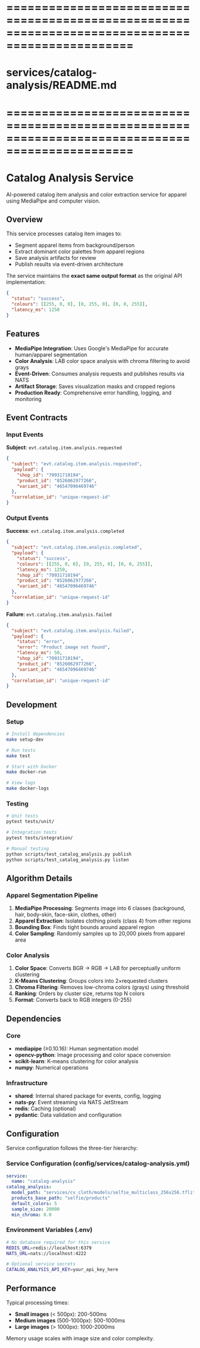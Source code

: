 # ================================================================================================
# services/catalog-analysis/README.md
# ================================================================================================

# Catalog Analysis Service

AI-powered catalog item analysis and color extraction service for apparel using MediaPipe and computer vision.

## Overview

This service processes catalog item images to:
- Segment apparel items from background/person  
- Extract dominant color palettes from apparel regions
- Save analysis artifacts for review
- Publish results via event-driven architecture

The service maintains the **exact same output format** as the original API implementation:
```json
{
  "status": "success",
  "colours": [[255, 0, 0], [0, 255, 0], [0, 0, 255]],
  "latency_ms": 1250
}
```

## Features

- **MediaPipe Integration**: Uses Google's MediaPipe for accurate human/apparel segmentation
- **Color Analysis**: LAB color space analysis with chroma filtering to avoid grays
- **Event-Driven**: Consumes analysis requests and publishes results via NATS
- **Artifact Storage**: Saves visualization masks and cropped regions
- **Production Ready**: Comprehensive error handling, logging, and monitoring

## Event Contracts

### Input Events
**Subject**: `evt.catalog.item.analysis.requested`
```json
{
  "subject": "evt.catalog.item.analysis.requested",
  "payload": {
    "shop_id": "70931710194",
    "product_id": "8526062977266",
    "variant_id": "46547096469746"
  },
  "correlation_id": "unique-request-id"
}
```

### Output Events

**Success**: `evt.catalog.item.analysis.completed`
```json
{
  "subject": "evt.catalog.item.analysis.completed", 
  "payload": {
    "status": "success",
    "colours": [[255, 0, 0], [0, 255, 0], [0, 0, 255]],
    "latency_ms": 1250,
    "shop_id": "70931710194",
    "product_id": "8526062977266", 
    "variant_id": "46547096469746"
  },
  "correlation_id": "unique-request-id"
}
```

**Failure**: `evt.catalog.item.analysis.failed`
```json
{
  "subject": "evt.catalog.item.analysis.failed",
  "payload": {
    "status": "error",
    "error": "Product image not found",
    "latency_ms": 50,
    "shop_id": "70931710194",
    "product_id": "8526062977266",
    "variant_id": "46547096469746"
  },
  "correlation_id": "unique-request-id"
}
```

## Development

### Setup
```bash
# Install dependencies
make setup-dev

# Run tests
make test

# Start with Docker
make docker-run

# View logs
make docker-logs
```

### Testing
```bash
# Unit tests
pytest tests/unit/

# Integration tests  
pytest tests/integration/

# Manual testing
python scripts/test_catalog_analysis.py publish
python scripts/test_catalog_analysis.py listen
```

## Algorithm Details

### Apparel Segmentation Pipeline
1. **MediaPipe Processing**: Segments image into 6 classes (background, hair, body-skin, face-skin, clothes, other)
2. **Apparel Extraction**: Isolates clothing pixels (class 4) from other regions
3. **Bounding Box**: Finds tight bounds around apparel region
4. **Color Sampling**: Randomly samples up to 20,000 pixels from apparel area

### Color Analysis
1. **Color Space**: Converts BGR → RGB → LAB for perceptually uniform clustering
2. **K-Means Clustering**: Groups colors into 2×requested clusters
3. **Chroma Filtering**: Removes low-chroma colors (grays) using threshold
4. **Ranking**: Orders by cluster size, returns top N colors
5. **Format**: Converts back to RGB integers (0-255)

## Dependencies

### Core
- **mediapipe** (≥0.10.16): Human segmentation model
- **opencv-python**: Image processing and color space conversion
- **scikit-learn**: K-means clustering for color analysis
- **numpy**: Numerical operations

### Infrastructure  
- **shared**: Internal shared package for events, config, logging
- **nats-py**: Event streaming via NATS JetStream
- **redis**: Caching (optional)
- **pydantic**: Data validation and configuration

## Configuration

Service configuration follows the three-tier hierarchy:

### Service Configuration (config/services/catalog-analysis.yml)
```yaml
service:
  name: "catalog-analysis"
catalog_analysis:
  model_path: "services/cv_cloth/models/selfie_multiclass_256x256.tflite"
  products_base_path: "selfie/products" 
  default_colors: 5
  sample_size: 20000
  min_chroma: 8.0
```

### Environment Variables (.env)
```bash
# No database required for this service
REDIS_URL=redis://localhost:6379
NATS_URL=nats://localhost:4222

# Optional service secrets
CATALOG_ANALYSIS_API_KEY=your_api_key_here
```

## Performance

Typical processing times:
- **Small images** (< 500px): 200-500ms
- **Medium images** (500-1000px): 500-1000ms  
- **Large images** (> 1000px): 1000-2000ms

Memory usage scales with image size and color complexity.